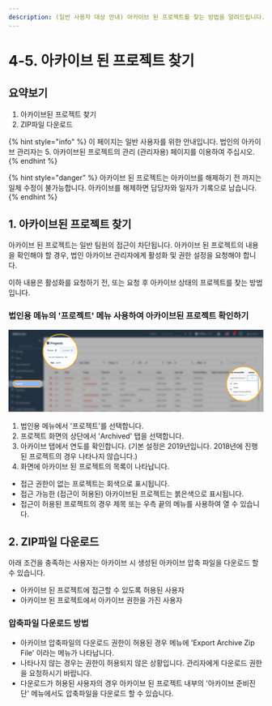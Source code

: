 ```yaml
---
description: (일반 사용자 대상 안내) 아카이브 된 프로젝트를 찾는 방법을 알려드립니다.
---
```


# 4-5. 아카이브 된 프로젝트 찾기

## 요약보기  

1. 아카이브된 프로젝트 찾기  
2. ZIP파일 다운로드 

{% hint style="info" %}
이 페이지는 일반 사용자를 위한 안내입니다. 법인의 아카이브 관리자는 5. 아카이브된 프로젝트의 관리 \(관리자용\) 페이지를 이용하여 주십시오. 
{% endhint %}

{% hint style="danger" %}
아카이브 된 프로젝트는 아카이브를 해제하기 전 까지는 일체 수정이 불가능합니다. 아카이브를 해제하면 담당자와 일자가 기록으로 남습니다. 
{% endhint %}

## 1. 아카이브된 프로젝트 찾기  

아카이브 된 프로젝트는 일반 팀원의 접근이 차단됩니다. 아카이브 된 프로젝트의 내용을 확인해야 할 경우,  법인 아카이브 관리자에게 활성화 및 권한 설정을 요청해야 합니다. 

이하 내용은 활성화를 요청하기 전, 또는 요청 후 아카이브 상태의 프로젝트를 찾는 방법입니다. 

### **법인용 메뉴의 '프로젝트'  메뉴 사용하여 아카이브된 프로젝트 확인하기**  

![&#xBC95;&#xC778;&#xC6A9; &#xBA54;&#xB274; &amp;gt; &#xD504;&#xB85C;&#xC81D;&#xD2B8; &#xBA54;&#xB274; &amp;gt; &#xC544;&#xCE74;&#xC774;&#xBE0C; &#xD0ED; &#xC120;&#xD0DD;](../../../.gitbook/assets/projects_screen_for_ua.jpg)

1. 법인용 메뉴에서 '프로젝트'를 선택합니다. 
2. 프로젝트 화면의 상단에서 'Archived' 탭을 선택합니다. 
3. 아카이브 탭에서 연도를 확인합니다. \(기본 설정은 2019년입니다. 2018년에 진행된 프로젝트의 경우 나타나지 않습니다.\) 
4. 화면에 아카이브 된 프로젝트의 목록이 나타납니다. 

* 접근 권한이 없는 프로젝트는 회색으로 표시됩니다. 
* 접근 가능한 \(접근이 허용된\) 아카이브된 프로젝트는 붉은색으로 표시됩니다. 
* 접근이 허용된 프로젝트의 경우 제목 또는 우측 끝의 메뉴를 사용하여 열 수 있습니다. 

## 2. ZIP파일 다운로드

아래 조건을 충족하는 사용자는 아카이브 시 생성된 아카이브 압축 파일을 다운로드 할 수 있습니다. 

* 아카이브 된 프로젝트에 접근할 수 있도록 허용된 사용자 
* 아카이브 된 프로젝트에서 아카이브 권한을 가진 사용자 

### 압축파일 다운로드 방법  

* 아카이브 압축파일의 다운로드 권한이 허용된 경우 메뉴에  'Export Archive Zip File' 이라는 메뉴가 나타납니다. 
* 나타나지 않는 경우는 권한이 허용되지 않은 상황입니다. 관리자에게 다운로드 권한을 요청하시기 바랍니다.
* 다운로드가 허용된 사용자의 경우 아카이브 된 프로젝트 내부의 '아카이브 준비진단' 메뉴에서도 압축파일을 다운로드 할 수 있습니다. 

